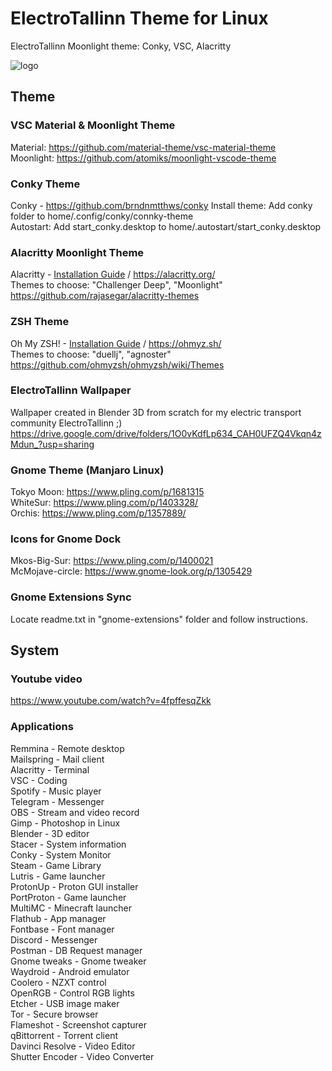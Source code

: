 # ElectroTallinn Theme for Linux
ElectroTallinn Moonlight theme: Conky, VSC, Alacritty

![logo](https://i.imgur.com/VsxGCqO.png)

## Theme
### VSC Material & Moonlight Theme
Material: https://github.com/material-theme/vsc-material-theme  
Moonlight: https://github.com/atomiks/moonlight-vscode-theme

### Conky Theme
Conky - https://github.com/brndnmtthws/conky
Install theme: Add conky folder to home/.config/conky/connky-theme  
Autostart: Add start_conky.desktop to home/.autostart/start_conky.desktop

### Alacritty Moonlight Theme
Alacritty - [Installation Guide](https://github.com/alacritty/alacritty/blob/master/INSTALL.md) / https://alacritty.org/  
Themes to choose: "Challenger Deep", "Moonlight"  
https://github.com/rajasegar/alacritty-themes

### ZSH Theme
Oh My ZSH! - [Installation Guide](https://gist.github.com/yovko/becf16eecd3a1f69a4e320a95689249e) / https://ohmyz.sh/  
Themes to choose: "duellj", "agnoster"  
https://github.com/ohmyzsh/ohmyzsh/wiki/Themes

### ElectroTallinn Wallpaper
Wallpaper created in Blender 3D from scratch for my electric transport community ElectroTallinn ;)  
https://drive.google.com/drive/folders/1O0vKdfLp634_CAH0UFZQ4Vkqn4zMdun_?usp=sharing

### Gnome Theme (Manjaro Linux)
Tokyo Moon: https://www.pling.com/p/1681315  
WhiteSur: https://www.pling.com/p/1403328/  
Orchis: https://www.pling.com/p/1357889/

### Icons for Gnome Dock
Mkos-Big-Sur: https://www.pling.com/p/1400021  
McMojave-circle: https://www.gnome-look.org/p/1305429

### Gnome Extensions Sync
Locate readme.txt in "gnome-extensions" folder and follow instructions.

## System

### Youtube video
https://www.youtube.com/watch?v=4fpffesqZkk

### Applications  
Remmina - Remote desktop  
Mailspring - Mail client  
Alacritty - Terminal  
VSC - Coding  
Spotify - Music player  
Telegram - Messenger  
OBS - Stream and video record  
Gimp - Photoshop in Linux  
Blender - 3D editor  
Stacer - System information  
Conky - System Monitor  
Steam - Game Library  
Lutris - Game launcher  
ProtonUp - Proton GUI installer  
PortProton - Game launcher  
MultiMC - Minecraft launcher  
Flathub - App manager  
Fontbase - Font manager  
Discord - Messenger  
Postman - DB Request manager  
Gnome tweaks - Gnome tweaker  
Waydroid - Android emulator  
Coolero - NZXT control  
OpenRGB - Control RGB lights  
Etcher - USB image maker  
Tor - Secure browser  
Flameshot - Screenshot capturer  
qBittorrent - Torrent client  
Davinci Resolve - Video Editor  
Shutter Encoder - Video Converter
